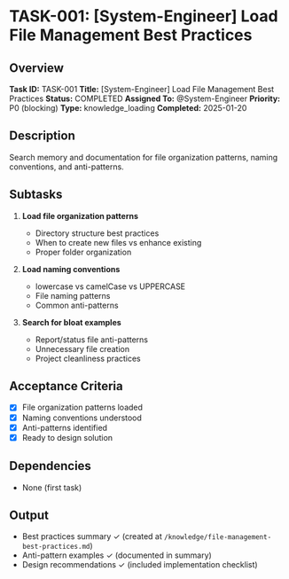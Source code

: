 # TASK-001: [System-Engineer] Load File Management Best Practices

## Overview
**Task ID:** TASK-001
**Title:** [System-Engineer] Load File Management Best Practices
**Status:** COMPLETED
**Assigned To:** @System-Engineer
**Priority:** P0 (blocking)
**Type:** knowledge_loading
**Completed:** 2025-01-20

## Description
Search memory and documentation for file organization patterns, naming conventions, and anti-patterns.

## Subtasks
1. **Load file organization patterns**
   - Directory structure best practices
   - When to create new files vs enhance existing
   - Proper folder organization

2. **Load naming conventions**
   - lowercase vs camelCase vs UPPERCASE
   - File naming patterns
   - Common anti-patterns

3. **Search for bloat examples**
   - Report/status file anti-patterns
   - Unnecessary file creation
   - Project cleanliness practices

## Acceptance Criteria
- [x] File organization patterns loaded
- [x] Naming conventions understood
- [x] Anti-patterns identified
- [x] Ready to design solution

## Dependencies
- None (first task)

## Output
- Best practices summary ✓ (created at `/knowledge/file-management-best-practices.md`)
- Anti-pattern examples ✓ (documented in summary)
- Design recommendations ✓ (included implementation checklist)